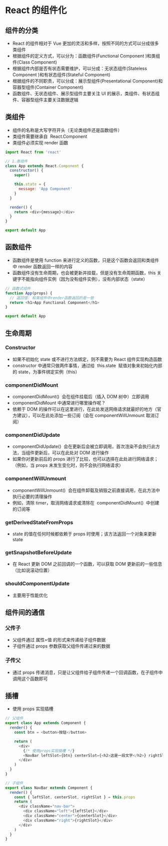 # React 的组件化

## 组件的分类

- React 的组件相对于 Vue 更加的灵活和多样，按照不同的方式可以分成很多类组件
- 根据组件的定义方式，可以分为：函数组件(Functional Component )和类组件(Class Component)
- 根据组件内部是否有状态需要维护，可以分成：无状态组件(Stateless Component )和有状态组件(Stateful Component)
- 根据组件的不同职责，可以分成：展示型组件(Presentational Component)和容器型组件(Container Component)
- 函数组件、无状态组件、展示型组件主要关注 UI 的展示，类组件、有状态组件、容器型组件主要关注数据逻辑

## 类组件

- 组件的名称是大写字符开头（无论类组件还是函数组件）
- 类组件需要继承自  React.Component
- 类组件必须实现 render 函数

```js
import React from 'react'

// 1.类组件
class App extends React.Component {
  constructor() {
    super()

    this.state = {
      message: 'App Component'
    }
  }

  render() {
    return <div>{message}</div>
  }
}

export default App
```

## 函数组件

- 函数组件是使用 function 来进行定义的函数，只是这个函数会返回和类组件中 render 函数返回一样的内容
- 函数组件没有生命周期，也会被更新并挂载，但是没有生命周期函数，this 关键字不能指向组件实例（因为没有组件实例），没有内部状态（state）

```js
// 函数式组件
function App(props) {
  // 返回值: 和类组件中render函数返回的是一致
  return <h1>App Functional Component</h1>
}

export default App
```

## 生命周期

### Constructor

- 如果不初始化 state 或不进行方法绑定，则不需要为 React 组件实现构造函数
- constructor 中通常只做两件事情，通过给  this.state  赋值对象来初始化内部的 state，为事件绑定实例（this）

### componentDidMount

- componentDidMount()  会在组件挂载后（插入 DOM 树中）立即调用
- componentDidMount 中通常进行哪里操作呢？
- 依赖于 DOM 的操作可以在这里进行，在此处发送网络请求就最好的地方（官方建议），可以在此处添加一些订阅（会在 componentWillUnmount 取消订阅）

### componentDidUpdate

- componentDidUpdate()  会在更新后会被立即调用，首次渲染不会执行此方法，当组件更新后，可以在此处对 DOM 进行操作
- 如果你对更新前后的 props 进行了比较，也可以选择在此处进行网络请求；（例如，当 props 未发生变化时，则不会执行网络请求）

### componentWillUnmount

- componentWillUnmount()  会在组件卸载及销毁之前直接调用，在此方法中执行必要的清理操作
- 例如，清除 timer，取消网络请求或清除在  componentDidMount()  中创建的订阅等

### getDerivedStateFromProps

- state 的值在任何时候都依赖于 props 时使用；该方法返回一个对象来更新 state

### getSnapshotBeforeUpdate

- 在 React 更新 DOM 之前回调的一个函数，可以获取 DOM 更新前的一些信息（比如说滚动位置）

### shouldComponentUpdate

- 主要用于性能优化

## 组件间的通信

### 父传子

- 父组件通过 属性=值 的形式来传递给子组件数据
- 子组件通过 props 参数获取父组件传递过来的数据

### 子传父

- 通过 props 传递消息，只是让父组件给子组件传递一个回调函数，在子组件中调用这个函数即可

## 插槽

- 使用 props 实现插槽

```js
// 父组件
export class App extends Component {
  render() {
    const btn = <button>按钮</button>

    return (
      <div>
        {/* 使用props实现插槽 */}
        <NavBar leftSlot={btn} centerSlot={<h2>这是一段文字</h2>} rightSlot={<i>斜体</i>} />
      </div>
    )
  }
}

// 子组件
export class NavBar extends Component {
  render() {
    const { leftSlot, centerSlot, rightSlot } = this.props
    return (
      <div className="nav-bar">
        <div className="left">{leftSlot}</div>
        <div className="center">{centerSlot}</div>
        <div className="right">{rightSlot}</div>
      </div>
    )
  }
}
```
